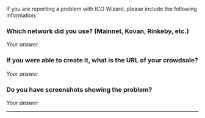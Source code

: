 If you are reporting a problem with ICO Wizard, please include the following information:

### Which network did you use? (Mainnet, Kovan, Rinkeby, etc.)

*Your answer*

### If you were able to create it, what is the URL of your crowdsale?

*Your answer*

### Do you have screenshots showing the problem?

*Your answer*

---


